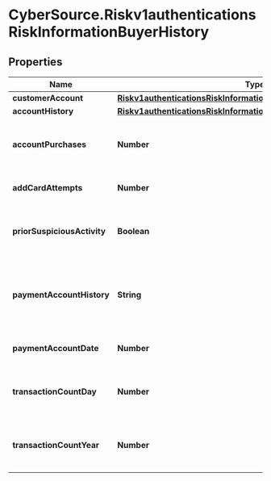# CyberSource.Riskv1authenticationsRiskInformationBuyerHistory

## Properties
Name | Type | Description | Notes
------------ | ------------- | ------------- | -------------
**customerAccount** | [**Riskv1authenticationsRiskInformationBuyerHistoryCustomerAccount**](Riskv1authenticationsRiskInformationBuyerHistoryCustomerAccount.md) |  | [optional] 
**accountHistory** | [**Riskv1authenticationsRiskInformationBuyerHistoryAccountHistory**](Riskv1authenticationsRiskInformationBuyerHistoryAccountHistory.md) |  | [optional] 
**accountPurchases** | **Number** | Number of purchases with this cardholder account during the previous six months. Recommended for Discover ProtectBuy.  | [optional] 
**addCardAttempts** | **Number** | Number of add card attempts in the last 24 hours. Recommended for Discover ProtectBuy.  | [optional] 
**priorSuspiciousActivity** | **Boolean** | Indicates whether the merchant experienced suspicious activity (including previous fraud) on the account. Recommended for Discover ProtectBuy.  | [optional] 
**paymentAccountHistory** | **String** | This only applies for NEW_ACCOUNT and EXISTING_ACCOUNT in creationHistory. Possible values are: - PAYMENT_ACCOUNT_EXISTS - PAYMENT_ACCOUNT_ADDED_NOW  | [optional] 
**paymentAccountDate** | **Number** | Date applicable only for PAYMENT_ACCOUNT_EXISTS in paymentAccountHistory  | [optional] 
**transactionCountDay** | **Number** | Number of transaction (successful or abandoned) for this cardholder account within the last 24 hours. Recommended for Discover ProtectBuy.  | [optional] 
**transactionCountYear** | **Number** | Number of transaction (successful or abandoned) for this cardholder account within the last year. Recommended for Discover ProtectBuy.  | [optional] 


